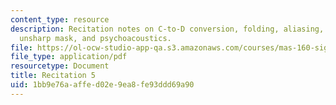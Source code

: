 ```yaml
---
content_type: resource
description: Recitation notes on C-to-D conversion, folding, aliasing, resampling,
  unsharp mask, and psychoacoustics.
file: https://ol-ocw-studio-app-qa.s3.amazonaws.com/courses/mas-160-signals-systems-and-information-for-media-technology-fall-2007/1bb9e76aaffed02e9ea8fe93ddd69a90_rec5.pdf
file_type: application/pdf
resourcetype: Document
title: Recitation 5
uid: 1bb9e76a-affe-d02e-9ea8-fe93ddd69a90
---
```

